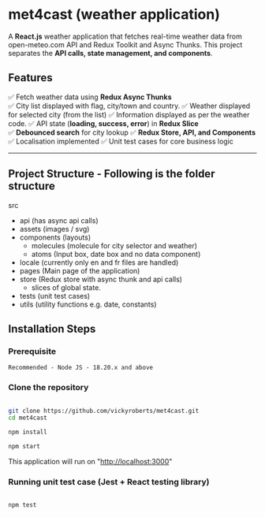 # met4cast (weather application)

A **React.js** weather application that fetches real-time weather data from open-meteo.com API and Redux Toolkit and Async Thunks. This project separates the **API calls, state management, and components**.

## Features

✅ Fetch weather data using **Redux Async Thunks**  
✅ City list displayed with flag, city/town and country.
✅ Weather displayed for selected city (from the list)
✅ Information displayed as per the weather code.
✅ API state (**loading, success, error**) in **Redux Slice**  
✅ **Debounced search** for city lookup
✅ **Redux Store, API, and Components**
✅ Localisation implemented
✅ Unit test cases for core business logic

---

## Project Structure - Following is the folder structure

src

- api (has async api calls)
- assets (images / svg)
- components (layouts)
  - molecules (molecule for city selector and weather)
  - atoms (Input box, date box and no data component)
- locale (currently only en and fr files are handled)
- pages (Main page of the application)
- store (Redux store with async thunk and api calls)
  - slices of global state.
- tests (unit test cases)
- utils (utility functions e.g. date, constants)

## Installation Steps

### Prerequisite

    Recommended - Node JS - 18.20.x and above

### Clone the repository

```bash

git clone https://github.com/vickyroberts/met4cast.git
cd met4cast

npm install

npm start

```

This application will run on "<http://localhost:3000>"

### Running unit test case (Jest + React testing library)

```bash

npm test

```
